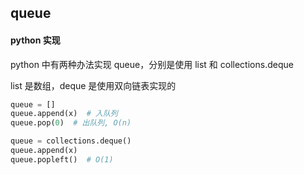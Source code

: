 ## queue

#### python 实现

python 中有两种办法实现 queue，分别是使用 list 和 collections.deque

list 是数组，deque 是使用双向链表实现的

```python
queue = []
queue.append(x)  # 入队列
queue.pop(0)  # 出队列, O(n)

queue = collections.deque()
queue.append(x)
queue.popleft()  # O(1)
```



